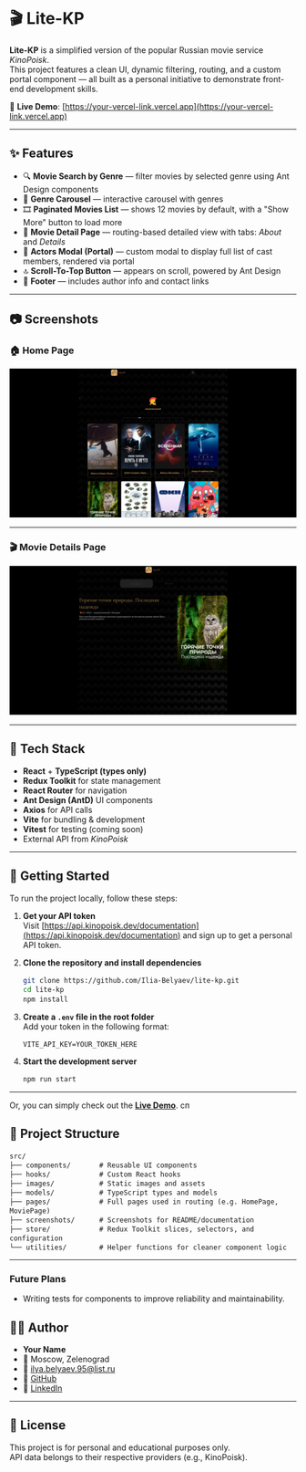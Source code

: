 # 🎬 Lite-KP

**Lite-KP** is a simplified version of the popular Russian movie service _KinoPoisk_.  
This project features a clean UI, dynamic filtering, routing, and a custom portal component — all built as a personal initiative to demonstrate front-end development skills.

🔗 **Live Demo**: [https://your-vercel-link.vercel.app](https://your-vercel-link.vercel.app)

---

## ✨ Features

- 🔍 **Movie Search by Genre** — filter movies by selected genre using Ant Design components
- 🎠 **Genre Carousel** — interactive carousel with genres
- 🎞 **Paginated Movies List** — shows 12 movies by default, with a "Show More" button to load more
- 📄 **Movie Detail Page** — routing-based detailed view with tabs: _About_ and _Details_
- 👥 **Actors Modal (Portal)** — custom modal to display full list of cast members, rendered via portal
- 🔝 **Scroll-To-Top Button** — appears on scroll, powered by Ant Design
- 📩 **Footer** — includes author info and contact links

---

## 📷 Screenshots

### 🏠 Home Page

![Home Page Screenshot](/src/screenshots/home-page.png)

---

### 🎬 Movie Details Page

![Movie Details Screenshot](/src/screenshots/movie-details-page.png)

---

## 🧱 Tech Stack

- **React** + **TypeScript (types only)**
- **Redux Toolkit** for state management
- **React Router** for navigation
- **Ant Design (AntD)** UI components
- **Axios** for API calls
- **Vite** for bundling & development
- **Vitest** for testing (coming soon)
- External API from _KinoPoisk_

---

## 🚀 Getting Started

To run the project locally, follow these steps:

1. **Get your API token**  
   Visit [https://api.kinopoisk.dev/documentation](https://api.kinopoisk.dev/documentation) and sign up to get a personal API token.

2. **Clone the repository and install dependencies**

   ```bash
   git clone https://github.com/Ilia-Belyaev/lite-kp.git
   cd lite-kp
   npm install
   ```

3. **Create a `.env` file in the root folder**  
   Add your token in the following format:

   ```
   VITE_API_KEY=YOUR_TOKEN_HERE
   ```

4. **Start the development server**

   ```bash
   npm run start
   ```

---

Or, you can simply check out the **[Live Demo](https://your-vercel-link.vercel.app)**.
сп

## 📁 Project Structure

```
src/
├── components/       # Reusable UI components
├── hooks/            # Custom React hooks
├── images/           # Static images and assets
├── models/           # TypeScript types and models
├── pages/            # Full pages used in routing (e.g. HomePage, MoviePage)
├── screenshots/      # Screenshots for README/documentation
├── store/            # Redux Toolkit slices, selectors, and configuration
└── utilities/        # Helper functions for cleaner component logic

```

---

### Future Plans

- Writing tests for components to improve reliability and maintainability.

## 👨‍💻 Author

- **Your Name**
- 📍 Moscow, Zelenograd
- 📧 ilya.belyaev.95@list.ru
- 🔗 [GitHub](https://github.com/Ilia-Belyaev)
- 💼 [LinkedIn](https://www.linkedin.com/in/ilya-belyaev-5ba55a1ab)

---

## 📄 License

This project is for personal and educational purposes only.  
API data belongs to their respective providers (e.g., KinoPoisk).
